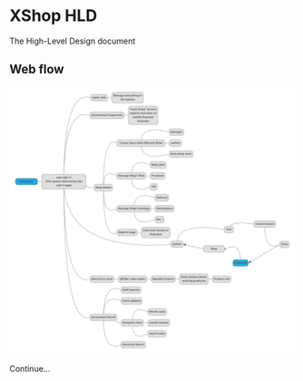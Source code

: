 # XShop HLD

The High-Level Design document

## Web flow

![xshop-web mind map](./assets/images/xshop-web.map.svg)

Continue...
